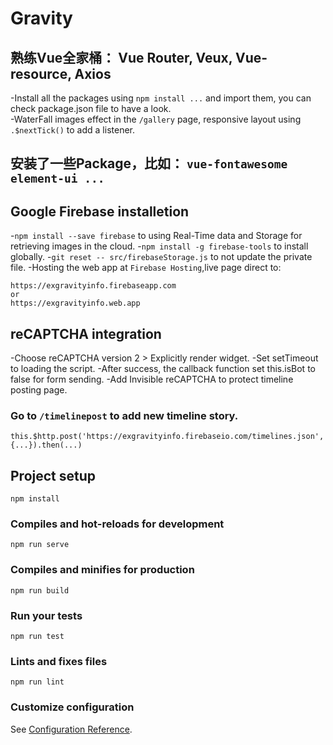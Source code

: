 # Gravity
## 熟练Vue全家桶： Vue Router, Veux, Vue-resource, Axios  
-Install all the packages using `npm install ...` and import them, you can check package.json file to have a look.  
-WaterFall images effect in the `/gallery` page, responsive layout using `.$nextTick()` to add a listener.
## 安装了一些Package，比如： `vue-fontawesome element-ui ...`
## Google Firebase installetion
-`npm install --save firebase` to using Real-Time data and Storage for retrieving images in the cloud.
-`npm install -g firebase-tools` to install globally.
-`git reset -- src/firebaseStorage.js` to not update the private file.
-Hosting the web app at `Firebase Hosting`,live page direct to:
```
https://exgravityinfo.firebaseapp.com   
or   
https://exgravityinfo.web.app
```
## reCAPTCHA integration
-Choose reCAPTCHA version 2 > Explicitly render widget.
-Set setTimeout to loading the script.
-After success, the callback function set this.isBot to false for form sending.
-Add Invisible reCAPTCHA to protect timeline posting page.



### Go to `/timelinepost` to add new timeline story.  
`this.$http.post('https://exgravityinfo.firebaseio.com/timelines.json', {...}).then(...)`

## Project setup
```
npm install
```

### Compiles and hot-reloads for development
```
npm run serve
```

### Compiles and minifies for production
```
npm run build
```

### Run your tests
```
npm run test
```

### Lints and fixes files
```
npm run lint
```

### Customize configuration
See [Configuration Reference](https://cli.vuejs.org/config/).
